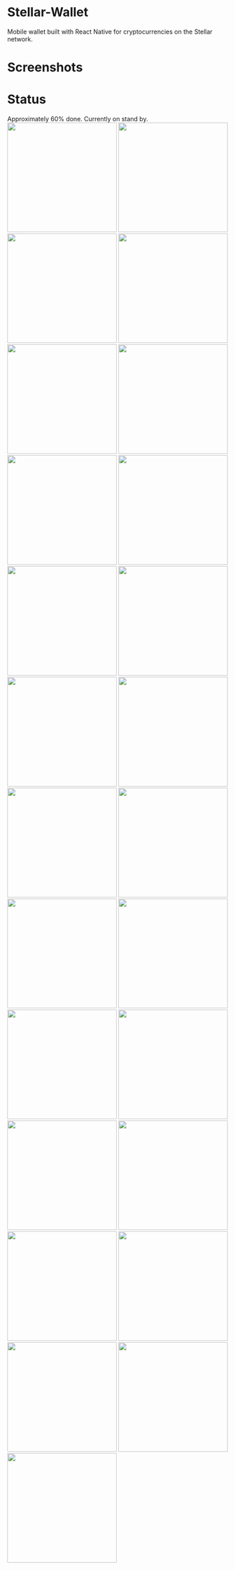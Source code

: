 # Stellar-Wallet
Mobile wallet built with React Native for cryptocurrencies on the Stellar network.

# Screenshots

# Status
Approximately 60% done. Currently on stand by.
<img src="screenshots/welcome.png" width="250">
<img src="screenshots/createAccount.png" width="250">
<img src="screenshots/generateSeed.png" width="250">
<img src="screenshots/copyGeneratedSeed.png" width="250">
<img src="screenshots/setPassword.png" width="250">
<img src="screenshots/passwordDontMatch.png" width="250">
<img src="screenshots/watchPassword.png" width="250">
<img src="screenshots/passwordTooShort.png" width="250">
<img src="screenshots/accNotFuntedAlert.png" width="250">
<img src="screenshots/accountNotFundedPage.png" width="250">
<img src="screenshots/identification.png" width="250">
<img src="screenshots/copyKey.png" width="250">
<img src="screenshots/sideMenu.png" width="250">
<img src="screenshots/loadingAccount.png" width="250">
<img src="screenshots/importAccount.png" width="250">
<img src="screenshots/balances.png" width="250">
<img src="screenshots/operations.png" width="250">
<img src="screenshots/sendPayment.png" width="250">
<img src="screenshots/wrongReceiver.png" width="250">
<img src="screenshots/invalidReceiver.png" width="250">
<img src="screenshots/maxFeed.png" width="250">
<img src="screenshots/timeout.png" width="250">
<img src="screenshots/wrongPassword.png" width="250">
<img src="screenshots/transactionSuccessful.png" width="250">
<img src="screenshots/troops.png" width="250">
